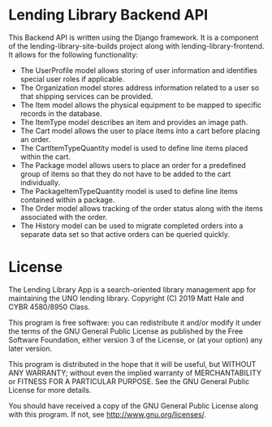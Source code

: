 # Lending Library Backend API
This Backend API is written using the Django framework. It is a component of the lending-library-site-builds project along with lending-library-frontend. It allows for the following functionality:
* The UserProfile model allows storing of user information and identifies special user roles if applicable.
* The Organization model stores address information related to a user so that shipping services can be provided.
* The Item model allows the physical equipment to be mapped to specific records in the database.
* The ItemType model describes an item and provides an image path.
* The Cart model allows the user to place items into a cart before placing an order.
* The CartItemTypeQuantity model is used to define line items placed within the cart.
* The Package model allows users to place an order for a predefined group of items so that they do not have to be added to the cart individually.
* The PackageItemTypeQuantity model is used to define line items contained within a package.
* The Order model allows tracking of the order status along with the items associated with the order.
* The History model can be used to migrate completed orders into a separate data set so that active orders can be queried quickly.

# License
The Lending Library App is a search-oriented library management app for maintaining the UNO lending library.
Copyright (C) 2019 Matt Hale and CYBR 4580/8950 Class.

This program is free software: you can redistribute it and/or modify
it under the terms of the GNU General Public License as published by
the Free Software Foundation, either version 3 of the License, or
(at your option) any later version.

This program is distributed in the hope that it will be useful,
but WITHOUT ANY WARRANTY; without even the implied warranty of
MERCHANTABILITY or FITNESS FOR A PARTICULAR PURPOSE.  See the
GNU General Public License for more details.

You should have received a copy of the GNU General Public License
along with this program.  If not, see <http://www.gnu.org/licenses/>.
